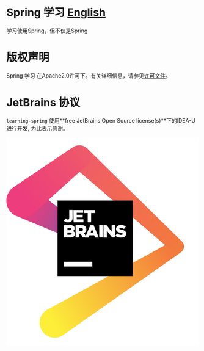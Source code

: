 # Spring 学习 [English](./README.md)

学习使用Spring，但不仅是Spring

# 版权声明

Spring 学习 在Apache2.0许可下。有关详细信息，请参见[许可文件](https://github.com/kanyways/learning-spring/blob/master/LICENSE)。

# JetBrains 协议

`learning-spring` 使用**free JetBrains Open Source license(s)**下的IDEA-U进行开发, 为此表示感谢。

![Logo](./images/jetbrains/jetbrains.png)